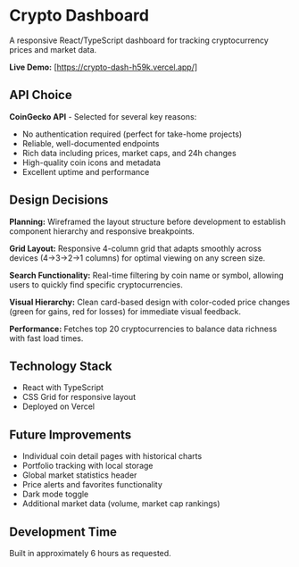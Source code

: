 # Crypto Dashboard

A responsive React/TypeScript dashboard for tracking cryptocurrency prices and market data.

**Live Demo:** [https://crypto-dash-h59k.vercel.app/]

## API Choice

**CoinGecko API** - Selected for several key reasons:
- No authentication required (perfect for take-home projects)
- Reliable, well-documented endpoints
- Rich data including prices, market caps, and 24h changes
- High-quality coin icons and metadata
- Excellent uptime and performance

## Design Decisions

**Planning:** Wireframed the layout structure before development to establish component hierarchy and responsive breakpoints.

**Grid Layout:** Responsive 4-column grid that adapts smoothly across devices (4→3→2→1 columns) for optimal viewing on any screen size.

**Search Functionality:** Real-time filtering by coin name or symbol, allowing users to quickly find specific cryptocurrencies.

**Visual Hierarchy:** Clean card-based design with color-coded price changes (green for gains, red for losses) for immediate visual feedback.

**Performance:** Fetches top 20 cryptocurrencies to balance data richness with fast load times.

## Technology Stack

- React with TypeScript
- CSS Grid for responsive layout
- Deployed on Vercel

## Future Improvements

- Individual coin detail pages with historical charts
- Portfolio tracking with local storage
- Global market statistics header
- Price alerts and favorites functionality
- Dark mode toggle
- Additional market data (volume, market cap rankings)

## Development Time

Built in approximately 6 hours as requested.
